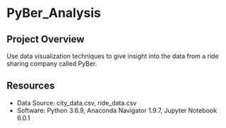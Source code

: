 # PyBer_Analysis

## Project Overview

Use data visualization techniques to give insight into the data from a ride sharing company called PyBer.

## Resources

* Data Source: city_data.csv, ride_data.csv
* Software: Python 3.6.9, Anaconda Navigator 1.9.7, Jupyter Notebook 6.0.1

